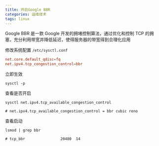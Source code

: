 ```yaml
---
title: 开启Google BBR
categories: 运维技术
tags: linux
---
```


Google BBR 是一款 Google 开发的拥堵控制算法，通过优化和控制 TCP 的拥塞，充分利用带宽并降低延迟，使得服务器的带宽得到合理化应用

<!-- more -->

修改系统配置 `/etc/sysctl.conf`

```conf
net.core.default_qdisc=fq
net.ipv4.tcp_congestion_control=bbr
```

立即生效

```shell
sysctl -p
```

查看是否开启

```shell
sysctl net.ipv4.tcp_available_congestion_control

# net.ipv4.tcp_available_congestion_control = bbr cubic reno
```

查看启动

```shell
lsmod | grep bbr

# tcp_bbr                20480  14
```